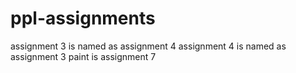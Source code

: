 # ppl-assignments

assignment 3 is named as assignment 4
assignment 4 is named as assignment 3
paint is assignment 7
